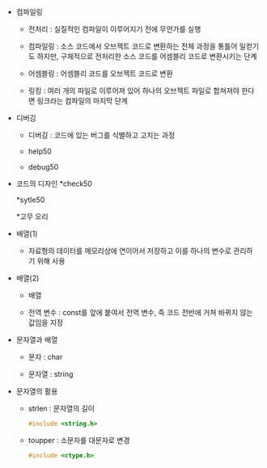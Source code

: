 * 컴파일링
    * 전처리 : 실질적인 컴파일이 이루어지기 전에 무언가를 실행
    
    * 컴파일링 : 소스 코드에서 오브젝트 코드로 변환하는 전체 과정을 통틀어 일컫기도 하지만, 구체적으로 전처리한 소스 코드를 어셈블리 코드로 변환시키는 단계
    
    * 어셈블링 : 어셈블리 코드를 오브젝트 코드로 변환
    
    * 링킹 :  여러 개의 파일로 이루어져 있어 하나의 오브젝트 파일로 합쳐져야 한다면 링크라는 컴파일의 마지막 단계

* 디버깅
    * 디버깅 : 코드에 있는 버그를 식별하고 고치는 과정
    
    * help50
    
    * debug50

* 코드의 디자인
    *check50
    
    *sytle50
    
    *고무 오리

* 배열(1)
    * 자료형의 데이터를 메모리상에 연이어서 저장하고 이를 하나의 변수로 관리하기 위해 사용

* 배열(2)
    * 배열
    
    * 전역 변수 : const를 앞에 붙여서 전역 변수, 즉 코드 전반에 거쳐 바뀌지 않는 값임을 지정

* 문자열과 배열
    * 문자 : char

    * 문자열 : string

* 문자열의 활용
    * strlen : 문자열의 길이
        ```c
        #include <string.h>
        ```

    * toupper : 소문자를 대문자로 변경
        ```c
        #include <ctype.h>
        ```